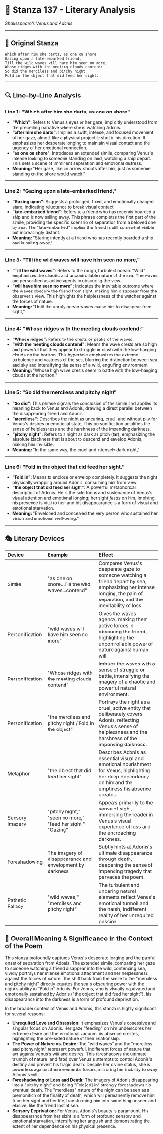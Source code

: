 # 🌹 Stanza 137 - Literary Analysis
*Shakespeare's Venus and Adonis*

---

## 📖 Original Stanza
```
Which after him she darts, as one on shore
Gazing upon a late-embarked friend,
Till the wild waves will have him seen no more,
Whose ridges with the meeting clouds contend:       
So did the merciless and pitchy night
Fold in the object that did feed her sight.
```

---

## 🔍 Line-by-Line Analysis

### Line 1: "Which after him she darts, as one on shore"
*   **"Which"**: Refers to Venus's eyes or her gaze, implicitly understood from the preceding narrative where she is watching Adonis.
*   **"after him she darts"**: Implies a swift, intense, and focused movement of her gaze, almost like a physical projectile shot in his direction. It emphasizes her desperate longing to maintain visual contact and the urgency of her emotional connection.
*   **"as one on shore"**: Introduces an extended simile, comparing Venus's intense looking to someone standing on land, watching a ship depart. This sets a scene of imminent separation and emotional distress.
*   **Meaning:** "Her gaze, like an arrow, shoots after him, just as someone standing on the shore would watch."

---

### Line 2: "Gazing upon a late-embarked friend,"
*   **"Gazing upon"**: Suggests a prolonged, fixed, and emotionally charged stare, indicating reluctance to break visual contact.
*   **"late-embarked friend"**: Refers to a friend who has recently boarded a ship and is now sailing away. This phrase completes the first part of the simile, providing the specific scenario of separation from a beloved one by sea. The "late-embarked" implies the friend is still somewhat visible but increasingly distant.
*   **Meaning:** "Staring intently at a friend who has recently boarded a ship and is sailing away,"

---

### Line 3: "Till the wild waves will have him seen no more,"
*   **"Till the wild waves"**: Refers to the rough, turbulent ocean. "Wild" emphasizes the chaotic and uncontrollable nature of the sea. The waves are personified as active agents in obscuring the view.
*   **"will have him seen no more"**: Indicates the inevitable outcome where the waves obscure the friend from sight, making him disappear from the observer's view. This highlights the helplessness of the watcher against the forces of nature.
*   **Meaning:** "Until the unruly ocean waves cause him to disappear from sight,"

---

### Line 4: "Whose ridges with the meeting clouds contend:"
*   **"Whose ridges"**: Refers to the crests or peaks of the waves.
*   **"with the meeting clouds contend"**: Means the wave crests are so high and powerful that they appear to struggle or clash with the low-hanging clouds on the horizon. This hyperbole emphasizes the extreme turbulence and vastness of the sea, blurring the distinction between sea and sky and intensifying the sense of a wild, engulfing environment.
*   **Meaning:** "Whose high wave crests seem to battle with the low-hanging clouds at the horizon."

---

### Line 5: "So did the merciless and pitchy night"
*   **"So did"**: This phrase signals the conclusion of the simile and applies its meaning back to Venus and Adonis, drawing a direct parallel between the disappearing friend and Adonis.
*   **"merciless"**: Describes the night as uncaring, cruel, and without pity for Venus's desires or emotional state. This personification amplifies the sense of helplessness and the harshness of the impending darkness.
*   **"pitchy night"**: Refers to a night as dark as pitch (tar), emphasizing the absolute blackness that is about to descend and envelop Adonis, making him invisible.
*   **Meaning:** "In the same way, the cruel and intensely dark night,"

---

### Line 6: "Fold in the object that did feed her sight."
*   **"Fold in"**: Means to enclose or envelop completely. It suggests the night physically wrapping around Adonis, consuming him from view.
*   **"the object that did feed her sight"**: A powerful metaphorical description of Adonis. He is the sole focus and sustenance of Venus's visual attention and emotional longing; her sight *feeds* on him, implying his presence is vital to her, and his disappearance is a form of visual and emotional starvation.
*   **Meaning:** "Enveloped and concealed the very person who sustained her vision and emotional well-being."

---

## 🎭 Literary Devices

| Device           | Example                                              | Effect                                                                                                                                                             |
| :--------------- | :--------------------------------------------------- | :----------------------------------------------------------------------------------------------------------------------------------------------------------------- |
| Simile           | "as one on shore...Till the wild waves...contend"   | Compares Venus's desperate gaze to someone watching a friend depart by sea, emphasizing her intense longing, the pain of separation, and the inevitability of loss. |
| Personification  | "wild waves will have him seen no more"             | Gives the waves agency, making them active forces in obscuring the friend, highlighting the uncontrollable power of nature against human will.                     |
| Personification  | "Whose ridges with the meeting clouds contend"      | Imbues the waves with a sense of struggle or battle, intensifying the imagery of a chaotic and powerful natural environment.                                        |
| Personification  | "the merciless and pitchy night / Fold in the object" | Portrays the night as a cruel, active entity that deliberately covers Adonis, reflecting Venus's sense of helplessness and the harshness of the impending darkness. |
| Metaphor         | "the object that did feed her sight"                | Describes Adonis as essential visual and emotional nourishment for Venus, highlighting her deep dependency on him and the emptiness his absence creates.              |
| Sensory Imagery  | "pitchy night," "seen no more," "feed her sight," "Gazing" | Appeals primarily to the sense of sight, immersing the reader in Venus's visual experience of loss and the encroaching darkness.                                 |
| Foreshadowing    | The imagery of disappearance and envelopment by darkness | Subtly hints at Adonis's ultimate disappearance through death, deepening the sense of impending tragedy that pervades the poem.                                   |
| Pathetic Fallacy | "wild waves," "merciless and pitchy night"          | The turbulent and uncaring natural elements reflect Venus's emotional turmoil and the harsh, indifferent reality of her unrequited passion.                       |

## 🎯 Overall Meaning & Significance in the Context of the Poem

This stanza profoundly captures Venus's desperate longing and the painful onset of separation from Adonis. The extended simile, comparing her gaze to someone watching a friend disappear into the wild, contending sea, vividly portrays her intense emotional attachment and her helplessness against the forces of nature. The shift back from the simile to the "merciless and pitchy night" directly equates the sea's obscuring power with the night's ability to "Fold in" Adonis. For Venus, who is visually captivated and emotionally sustained by Adonis ("the object that did feed her sight"), his disappearance into the darkness is a form of profound deprivation.

In the broader context of Venus and Adonis, this stanza is highly significant for several reasons:

*   **Unrequited Love and Obsession:** It emphasizes Venus's obsessive and singular focus on Adonis. Her gaze "feeding" on him underscores her extreme desire and the emotional vacuum his absence creates, highlighting the one-sided nature of their relationship.
*   **The Power of Nature vs. Desire:** The "wild waves" and the "merciless and pitchy night" represent powerful, indifferent forces of nature that act against Venus's will and desires. This foreshadows the ultimate triumph of nature (and fate) over Venus's attempts to control Adonis's destiny and prevent his tragic death. Despite her divine status, she is powerless against these elemental forces, mirroring her inability to sway Adonis's will.
*   **Foreshadowing of Loss and Death:** The imagery of Adonis disappearing into a "pitchy night" and being "Fold[ed] in" strongly foreshadows his eventual death. The "merciless" nature of the night can be seen as a premonition of the finality of death, which will permanently remove him from her sight and her life, transforming him into something unseen and elusive, like the friend lost at sea.
*   **Sensory Deprivation:** For Venus, Adonis's beauty is paramount. His disappearance from her sight is a form of profound sensory and emotional starvation, intensifying her anguish and demonstrating the extent of her dependence on his physical presence.
